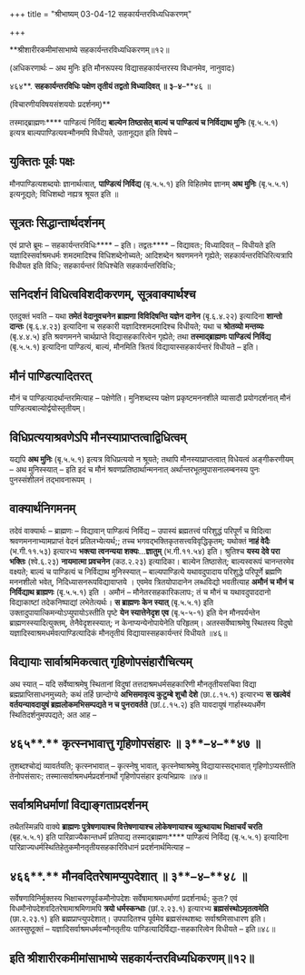 +++
title = "श्रीभाष्यम् 03-04-12 सहकार्यन्तरविध्यधिकरणम्"

+++


**श्रीशारीरकमीमांसाभाष्ये सहकार्यन्तरविध्यधिकरणम्॥१२॥

(अधिकरणार्थः – अथ मुनिः इति मौनरूपस्य विद्यासहकार्यन्तरस्य विधानमेव, नानुवादः)

४६४**. **सहकार्यन्तरविधिः पक्षेण तृतीयं तद्वतो विध्यादिवत् ॥ ३**–**४**–**४६ ॥

(विचारणीयविषयसंशययोः प्रदर्शनम्)**

तस्माद्ब्राह्मणः**** पाण्डित्यं निर्विद्य **बाल्येन तिष्ठासेत् बाल्यं च पाण्डित्यं च निर्विद्याथ मुनिः** (बृ.५.५.१) इत्यत्र बाल्यपाण्डित्यवन्मौनमपि विधीयते, उतानूद्यत इति विषये –

## युक्तितः पूर्वः पक्षः

मौनपाण्डित्यशब्दयोः ज्ञानार्थत्वात्, **पाण्डित्यं निर्विद्य** (बृ.५.५.१) इति विहितमेव ज्ञानम् **अथ मुनिः** (बृ.५.५.१) इत्यनूद्यते; विधिशब्दो नह्यत्र श्रूयत इति ॥

## सूत्रतः सिद्धान्तार्थदर्शनम्

एवं प्राप्ते ब्रूमः – सहकार्यन्तरविधिः**** – इति। तद्वतः**** – विद्यावतः; विध्यादिवत् – विधीयते इति यज्ञादिस्सर्वाश्रमधर्मः शमदमादिश्च विधिशब्देनोच्यते; आदिशब्देन श्रवणमनने गृह्येते; सहकार्यन्तरविधिरित्यत्रापि विधीयत इति विधिः; सहकार्यन्तरं विधिश्चेति सहकार्यन्तरिविधिः;

## सनिदर्शनं विधित्वविशदीकरणम्, सूत्रवाक्यार्थश्च

एतदुक्तं भवति – यथा **तमेतं वेदानुवचनेन ब्राह्मणा विविदिषन्ति यज्ञेन दानेन** (बृ.६.४.२२) इत्यादिना **शान्तो दान्तः** (बृ.६.४.२३) इत्यादिना च सहकारी यज्ञादिश्शमदमादिश्च विधीयते; यथा च **श्रोतव्यो मन्तव्यः** (बृ.४.४.५) इति श्रवणमनने चार्थप्राप्ते विद्यासहकारित्वेन गृह्येते; तथा **तस्माद्ब्राह्मणः पाण्डित्यं निर्विद्य** (बृ.५.५.१) इत्यादिना पाण्डित्यं, बाल्यं, मौनमिति त्रितयं विद्यायास्सहकार्यन्तरं विधीयते – इति।

## मौनं पाण्डित्यादितरत्

मौनं च पाण्डित्यादर्थान्तरमित्याह – पक्षेणेति। मुनिशब्दस्य पक्षेण प्रकृष्टमननशीले व्यासादौ प्रयोगदर्शनात् मौनं पाण्डित्यबाल्योर्द्वयोस्तृतीयम्।

## विधिप्रत्ययाश्रवणेऽपि मौनस्याप्राप्तत्वाद्विधित्वम्

यद्यपि **अथ मुनिः** (बृ.५.५.१) इत्यत्र विधिप्रत्ययो न श्रूयते; तथापि मौनस्याप्राप्तत्वात् विधेयत्वं अङ्गीकरणीयम् – अथ मुनिस्स्यात् – इति इदं च मौनं श्रवणप्रतिष्ठार्थान्मननात् अर्थान्तरभूतमुपासनालम्बनस्य पुनः पुनस्संशीलनं तद्भावनारूपम् ।

## वाक्यार्थनिगमनम्

तदेवं वाक्यार्थः – ब्राह्मणः – विद्यावान् पाण्डित्यं निर्विद्य – उपास्यं ब्रह्मतत्त्वं परिशुद्धं परिपूर्णं च विदित्वा श्रवणमननाभ्यामप्राप्तं वेदनं प्रतिलभ्येत्यर्थ;; तच्च भगवद्भक्तिकृतसत्त्वविवृद्धिकृतम्; यथोक्तं
**नाहं वेदैः** (भ.गी.११.५३) इत्यारभ्य **भक्त्या त्वनन्यया शक्यः**…**ज्ञातुम्** (भ.गी.११.५४) इति। श्रुतिश्च **यस्य देवे परा भक्तिः** (श्वे.६.२३) **नायमात्मा प्रवचनेन** (कठ.२.२३) इत्यादिका। बाल्येन तिष्ठासेत्; बाल्यस्वरूपं चानन्तरमेव वक्ष्यते; बाल्यं च पाण्डित्यं च निर्विद्याथ मुनिस्स्यात् – बाल्यपाण्डित्ये यथावदुपादाय परिशुद्धे परिपूर्णे ब्रह्मणि मननशीलो भवेत्, निदिध्यासनरूपविद्यावाप्तये । एवमेव त्रितयोपादानेन लब्धविद्यो भवतीत्याह **अमौनं च मौनं च निर्विद्याथ ब्राह्मणः** (बृ.५.५.१) इति । अमौनं – मौनेतरसहकारिकलापः; तं च मौनं च यथावदुपाददानो विद्याकाष्टां तदेकनिष्पाद्यां लभेतेत्यर्थः। **स ब्राह्मणः केन स्यात्** (बृ.५.५.१) इति उक्तादुपायात्किमन्योऽप्युपायोऽस्तीति पृष्टे **येन स्यात्तेनेदृश एव** (बृ.५-५-१) इति येन मौनपर्यन्तेन ब्राह्मणस्स्यादित्युक्तम्, तेनैवेदृशस्स्यात्; न केनाप्यन्येनोपायेनेति परिहृतम्। अतस्सर्वेष्वाश्रमेषु स्थितस्य विदुषो यज्ञादिस्वाश्रमधर्मवत्पाण्डित्यादिकं मौनतृतीयं विद्यायास्सहकार्यन्तरं विधीयते ॥४६॥

## विद्यायाः सार्वाश्रमिकत्वात् गृहिणोपसंहारौचित्यम्

अथ स्यात् – यदि सर्वेष्वाश्रमेषु स्थितानां विदुषां तत्तदाश्रमधर्मसहकारिणी मौनतृतीयसचिवा विद्या ब्रह्मप्राप्तिसाधनमुच्यते; कथं तर्हि छान्दोग्ये **अभिसमावृत्य कुटुम्बे शुचौ देशे** (छा.८.१५.१) इत्यारभ्य **स खल्वेवं वर्तयन्यावदायुषं ब्रह्मलोकमभिसम्पद्यते न च पुनरावर्तते** (छां.८.१५.२) इति यावदायुषं गार्हास्थ्यधर्मेण स्थितिदर्शनुमपपद्यते; अत आह –

## ४६५**.** कृत्स्नभावात्तु गृहिणोपसंहारः ॥ ३**–**४**–**४७ ॥

तुशब्दश्चोद्यं व्यावर्तयति; कृत्स्नभावात् – कृत्स्नेषु भावात्, कृत्स्नेष्वाश्रमेषु विद्यायास्सद्भावात् गृहिणोऽप्यस्तीति तेनोपसंसारः; तस्मात्सर्वाश्रमधर्मप्रदर्शनार्थो गृहिणोपसंहार इत्यभिप्रायः ॥४७॥

## सर्वाश्रमिधर्माणां विद्याङ्गताप्रदर्शनम्

तथैतस्मिन्नपि वाक्ये **ब्राह्मणः पुत्रेषणायाश्च वित्तेषणायाश्च लोकेषणायाश्च व्युत्थायाथ भिक्षाचर्यं चरति** (बृह.५.५.१) इति पारिव्राज्यैकान्तधर्मं प्रतिपाद्य
तस्माद्ब्राह्मणः**** पाण्डित्यं निर्विद्य (बृ.५.५.१) इत्यादिना पारिव्राज्यधर्मस्थितिहेतुकमौनतृतीयसहकारिविधानं प्रदर्शनार्थमित्याह –

## ४६६**.** मौनवदितरेषामप्युपदेशात् ॥ ३**–**४**–**४८ ॥

सर्वेषणाविनिर्मुक्तस्य भिक्षाचरणपूर्वकमौनोपदेशः सर्वेषामाश्रमधर्माणां प्रदर्शनार्थः; कुतः? एवं विधमौनोपदेशवदितरेषामाश्रमिणामपि **त्रयो धर्मस्कन्धाः** (छां.२.२३.१) इत्यारभ्य **ब्रह्मसंस्थोऽमृतत्वमेति** (छा.२.२३.१) इति ब्रह्मप्राप्त्युपदेशात्। उपपादितश्च पूर्वमेव ब्रह्मसंस्थशब्दः सर्वाश्रमिसाधारण इति। अतस्सुष्ठूक्तं – यज्ञादिसर्वाश्रमधर्मवन्मौनतृतीयः पाण्डित्यादिर्विद्या-सहकारित्वेन विधीयते – इति॥४८॥

## इति श्रीशारीरकमीमांसाभाष्ये सहकार्यन्तरविध्यधिकरणम्॥१२॥


